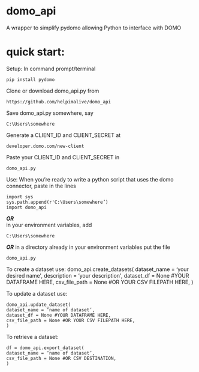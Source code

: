 # domo_api
A wrapper to simplify pydomo allowing Python to interface with DOMO

# quick start:

Setup:
In command prompt/terminal
	
	pip install pydomo
    
Clone or download domo_api.py from

	https://github.com/helpimalive/domo_api
	
Save domo_api.py somewhere, say
	
	C:\Users\somewhere
	
Generate a CLIENT_ID and CLIENT_SECRET at
	
	developer.domo.com/new-client
	
Paste your CLIENT_ID and CLIENT_SECRET in
	
	domo_api.py
	

Use:
When you’re ready to write a python script that uses the domo connector, paste in the lines
	
	import sys
	sys.path.append(r'C:\Users\somewhere’)
	import domo_api

___OR___  
in your environment variables, add

	C:\Users\somewhere 
___OR___ in a directory already in your environment variables put the file
	
	domo_api.py

To create  a dataset use:
	domo_api.create_datasets(
	dataset_name = ‘your desired name',
	description  = ‘your description',
	dataset_df = None #YOUR DATAFRAME HERE,
	csv_file_path = None #OR YOUR CSV FILEPATH HERE,
	)

To update a dataset use:

	domo_api.update_dataset(
	dataset_name = ‘name of dataset’,
	dataset_df = None #YOUR DATAFRAME HERE,
	csv_file_path = None #OR YOUR CSV FILEPATH HERE,
	)

To retrieve a dataset:

	df = domo_api.export_dataset(
	dataset_name = ‘name of dataset’,
	csv_file_path = None #OR CSV DESTINATION,
	)
